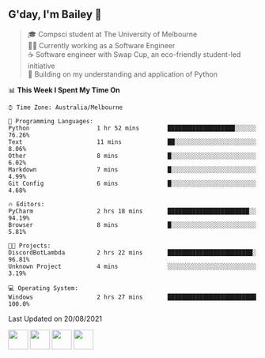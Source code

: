 ## G'day, I'm Bailey 👋

> 🎓 Compsci student at The University of Melbourne <br>
> 👨‍💻 Currently working as a Software Engineer<br>
> ☕️ Software engineer with Swap Cup, an eco-friendly student-led initiative <br>
> 🌱 Building on my understanding and application of Python

<!--START_SECTION:waka-->
📊 **This Week I Spent My Time On** 

```text
⌚︎ Time Zone: Australia/Melbourne

💬 Programming Languages: 
Python                   1 hr 52 mins        ███████████████████░░░░░░   76.26% 
Text                     11 mins             ██░░░░░░░░░░░░░░░░░░░░░░░   8.06% 
Other                    8 mins              █░░░░░░░░░░░░░░░░░░░░░░░░   6.02% 
Markdown                 7 mins              █░░░░░░░░░░░░░░░░░░░░░░░░   4.99% 
Git Config               6 mins              █░░░░░░░░░░░░░░░░░░░░░░░░   4.68%

🔥 Editors: 
PyCharm                  2 hrs 18 mins       ███████████████████████░░   94.19% 
Browser                  8 mins              █░░░░░░░░░░░░░░░░░░░░░░░░   5.81%

🐱‍💻 Projects: 
DiscordBotLambda         2 hrs 22 mins       ████████████████████████░   96.81% 
Unknown Project          4 mins              ░░░░░░░░░░░░░░░░░░░░░░░░░   3.19%

💻 Operating System: 
Windows                  2 hrs 27 mins       █████████████████████████   100.0%

```


 Last Updated on 20/08/2021
<!--END_SECTION:waka-->

[<img height="40px" src="https://img.icons8.com/ios-filled/2x/linkedin.png">](https://linkedin.com/in/baileybutler1)
[<img height="40px" src="https://img.icons8.com/ios-filled/2x/github.png">](https://github.com/baely)
[<img height="40px" src="https://img.icons8.com/ios-filled/2x/salesforce.png">](https://trailblazer.me/id/baileybutler)
[<img height="40px" src="https://img.icons8.com/ios-filled/2x/instagram.png">](https://instagram.com/bae1y)
